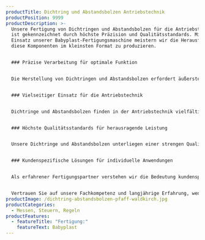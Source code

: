 ```yaml
---
productTitle: Dichtring und Abstandsbolzen Antriebstechnik
productPosition: 9999
productDescription: >-
  Unsere Fertigung von Dichtringen und Abstandsbolzen für die Antriebstechnik
  ist gekennzeichnet durch höchste Präzision und Qualitätsstandards. Mit dem
  Einsatz unserer Babyplast-Fertigungsmaschine meistern wir die Herausforderung,
  diese Komponenten im kleinsten Format zu produzieren.


  ### Präzise Verarbeitung für optimale Funktion


  Die Herstellung von Dichtringen und Abstandsbolzen erfordert äußerste Präzision, da diese Komponenten entscheidende Funktionen in der Antriebstechnik erfüllen. Unsere Babyplast-Fertigungsmaschine ermöglicht es uns, auch im kleinsten Format eine exakte Verarbeitung und eine hohe Passgenauigkeit zu gewährleisten.


  ### Vielseitiger Einsatz für die Antriebstechnik


  Dichtringe und Abstandsbolzen finden in der Antriebstechnik vielfältige Anwendungen. Sie sorgen für Abdichtungen und gewährleisten den richtigen Abstand zwischen Komponenten. Dank unserer hochpräzisen Fertigung können wir maßgeschneiderte Lösungen für verschiedene Antriebsanwendungen bieten.


  ### Höchste Qualitätsstandards für herausragende Leistung


  Unsere Dichtringe und Abstandsbolzen unterliegen einer strengen Qualitätskontrolle, um sicherzustellen, dass sie den hohen Anforderungen der Antriebstechnik gerecht werden. Wir legen großen Wert auf Qualität und Zuverlässigkeit, um die optimale Funktion unserer Produkte zu gewährleisten.


  ### Kundenspezifische Lösungen für individuelle Anwendungen


  Als erfahrener Fertigungspartner verstehen wir die Bedeutung kundenspezifischer Lösungen. Wir arbeiten eng mit unseren Kunden zusammen, um ihre spezifischen Anforderungen zu verstehen und maßgeschneiderte Dichtringe und Abstandsbolzen zu entwickeln, die perfekt zu ihren Anwendungen passen.


  Vertrauen Sie auf unsere Fachkompetenz und langjährige Erfahrung, wenn es um die Fertigung präziser Dichtringe und Abstandsbolzen für die Antriebstechnik geht. Unsere hohe Präzision und unser Streben nach Qualität machen uns zu einem zuverlässigen Partner für Ihre anspruchsvollen Antriebslösungen.
productImage: /dichtring-abstandsbolzen-pfaff-waldkirch.jpg
productCategories:
  - Messen, Steuern, Regeln
productFeatures:
  - featureTitle: "Fertigung:"
    featureText: Babyplast
---
```

